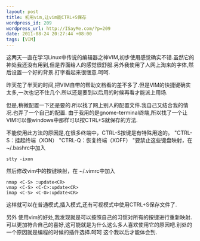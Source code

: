 ```yaml
--- 
layout: post
title: 初用vim,让vim能CTRL+S保存
wordpress_id: 209
wordpress_url: http://ISayMe.com/?p=209
date: 2011-08-24 20:27:44 +08:00
tags: [VIM]
---
```

这两天一直在学习Linux中传说的编辑器之神VIM,初步使用感觉确实不错.虽然它的神处我还没有用到,但是界面给人的感觉很舒服.另外我使用了人网上淘来的字体,然后设置一个好的背景.打字看起来很惬意.呵呵.

昨天花了半天的时间,把VIM自带的帮助文档看的差不多了.但是VIM的快捷键确实太多,一次也记不住几个.所以还是要到以后用的时候再看才能派上用场.

但是,稍微配置一下还是要的.所以找了网上别人的配置文件.我自己又结合我的情况.也弄了一个自己的配置.
由于我用的是gnome-terminal终端,所以找了一个让VIM可以像windows中那样可以按CTRL+S就保存的方法.

不能使用此方法的原因是,在很多终端中，CTRL-S按键是有特殊用途的。
"CTRL-S：挂起终端（XON）
"CTRL-Q：恢复终端（XOFF）
"要禁止这些键盘映射，在~/.bashrc中加入

    stty -ixon
    
然后修改vim中的按键映射，在 ~/.vimrc中加入

    nmap <C-S> :update<CR>
    vmap <C-S> <C-C>:update<CR>
    imap <C-S> <C-O>:update<CR>
        
这样就可以在普通模式,插入模式,还有可视模式中使用CTRL+S保存文件了.

另外 使用vim的好处,我发现就是可以按照自己的习惯对所有的按键进行重新映射.可以更加符合自己的喜好,这可能就是为什么这么多人喜欢使用它的原因吧.别处的一个原因就是编程的时候的插件选择.呵呵 这个我以后才能体会到.
